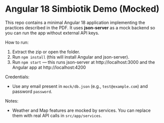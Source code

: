 # Angular 18 Simbiotik Demo (Mocked)

This repo contains a minimal Angular 18 application implementing the practices described in the PDF.
It uses **json-server** as a mock backend so you can run the app without external API keys.

How to run:

1. Extract the zip or open the folder.
2. Run `npm install` (this will install Angular and json-server).
3. Run `npm start` — this runs json-server at http://localhost:3000 and the Angular app at http://localhost:4200

Credentials:
- Use any email present in `mock/db.json` (e.g., `test@example.com`) and password `password`.

Notes:
- Weather and Map features are mocked by services. You can replace them with real API calls in `src/app/services`.
